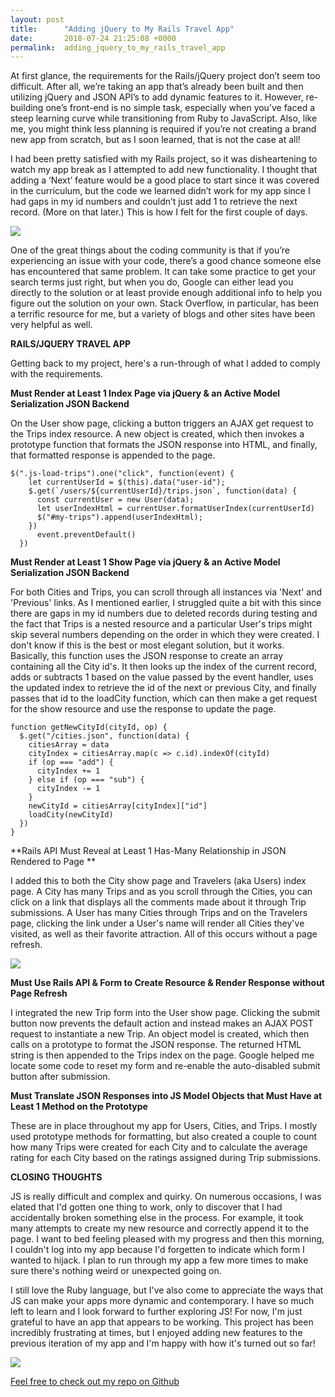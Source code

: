 ```yaml
---
layout: post
title:      "Adding jQuery to My Rails Travel App"
date:       2018-07-24 21:25:08 +0000
permalink:  adding_jquery_to_my_rails_travel_app
---
```



At first glance, the requirements for the Rails/jQuery project don’t seem too difficult. After all, we’re taking an app that’s already been built and then utilizing jQuery and JSON API’s to add dynamic features to it. However, re-building one’s front-end is no simple task, especially when you’ve faced a steep learning curve while transitioning from Ruby to JavaScript. Also, like me, you might think less planning is required if you’re not creating a brand new app from scratch, but as I soon learned, that is not the case at all!

I had been pretty satisfied with my Rails project, so it was disheartening to watch my app break as I attempted to add new functionality. I thought that adding a ‘Next’ feature would be a good place to start since it was covered in the curriculum, but the code we learned didn’t work for my app since I had gaps in my id numbers and couldn’t just add 1 to retrieve the next record. (More on that later.) This is how I felt for the first couple of days.

![](https://i.imgur.com/PohDwb0.gif)

One of the great things about the coding community is that if you’re experiencing an issue with your code, there’s a good chance someone else has encountered that same problem. It can take some practice to get your search terms just right, but when you do, Google can either lead you directly to the solution or at least provide enough additional info to help you figure out the solution on your own. Stack Overflow, in particular, has been a terrific resource for me, but a variety of blogs and other sites have been very helpful as well.

**RAILS/JQUERY TRAVEL APP**

Getting back to my project, here's a run-through of what I added to comply with the requirements.

**Must Render at Least 1 Index Page via jQuery & an Active Model Serialization JSON Backend**

On the User show page, clicking a button triggers an AJAX get request to the Trips index resource. A new object is created, which then invokes a prototype function that formats the JSON response into HTML, and finally, that formatted response is appended to the page.

```
$(".js-load-trips").one("click", function(event) {
    let currentUserId = $(this).data("user-id");
    $.get(`/users/${currentUserId}/trips.json`, function(data) {
      const currentUser = new User(data);
      let userIndexHtml = currentUser.formatUserIndex(currentUserId)
      $("#my-trips").append(userIndexHtml);
    })
      event.preventDefault()
  })
```

**Must Render at Least 1 Show Page via jQuery & an Active Model Serialization JSON Backend**

For both Cities and Trips, you can scroll through all instances via 'Next' and 'Previous' links. As I mentioned earlier, I struggled quite a bit with this since there are gaps in my id numbers due to deleted records during testing and the fact that Trips is a nested resource and a particular User's trips might skip several numbers depending on the order in which they were created. I don't know if this is the best or most elegant solution, but it works. Basically, this function uses the JSON response to create an array containing all the City id's. It then looks up the index of the current record, adds or subtracts 1 based on the value passed by the event handler, uses the updated index to retrieve the id of the next or previous City, and finally passes that id to the loadCity function, which can then make a get request for the show resource and use the response to update the page.

```
function getNewCityId(cityId, op) {
  $.get("/cities.json", function(data) {
    citiesArray = data
    cityIndex = citiesArray.map(c => c.id).indexOf(cityId)
    if (op === "add") {
      cityIndex += 1
    } else if (op === "sub") {
      cityIndex -= 1
    }
    newCityId = citiesArray[cityIndex]["id"]
    loadCity(newCityId)
  })
}
```

**Rails API Must Reveal at Least 1 Has-Many Relationship in JSON Rendered to Page **

I added this to both the City show page and Travelers (aka Users) index page. A City has many Trips and as you scroll through the Cities, you can click on a link that displays all the comments made about it through Trip submissions. A User has many Cities through Trips and on the Travelers page, clicking the link under a User's name will render all Cities they've visited, as well as their favorite attraction. All of this occurs without a page refresh.

![](https://i.imgur.com/uMyeHFv.png?2)

**Must Use Rails API & Form to Create Resource & Render Response without Page Refresh**

I integrated the new Trip form into the User show page. Clicking the submit button now prevents the default action and instead makes an AJAX POST request to instantiate a new Trip. An object model is created, which then calls on a prototype to format the JSON response. The returned HTML string is then appended to the Trips index on the page. Google helped me locate some code to reset my form and re-enable the auto-disabled submit button after submission.

**Must Translate JSON Responses into JS Model Objects that Must Have at Least 1 Method on the Prototype**

These are in place throughout my app for Users, Cities, and Trips. I mostly used prototype methods for formatting, but also created a couple to count how many Trips were created for each City and to calculate the average rating for each City based on the ratings assigned during Trip submissions.


**CLOSING THOUGHTS**

JS is really difficult and complex and quirky. On numerous occasions, I was elated that I'd gotten one thing to work, only to discover that I had accidentally broken something else in the process. For example, it took many attempts to create my new resource and correctly append it to the page. I want to bed feeling pleased with my progress and then this morning, I couldn't log into my app because I'd forgetten to indicate which form I wanted to hijack. I plan to run through my app a few more times to make sure there's nothing weird or unexpected going on. 

I still love the Ruby language, but I've also come to appreciate the ways that JS can make your apps more dynamic and contemporary. I have so much left to learn and I look forward to further exploring JS! For now, I'm just grateful to have an app that appears to be working. This project has been incredibly frustrating at times, but I enjoyed adding new features to the previous iteration of my app and I'm happy with how it's turned out so far! 

![](https://i.imgur.com/d96OMWl.gif)


[Feel free to check out my repo on Github ](https://github.com/micholi/rails-travel-app/tree/rails_jquery)




